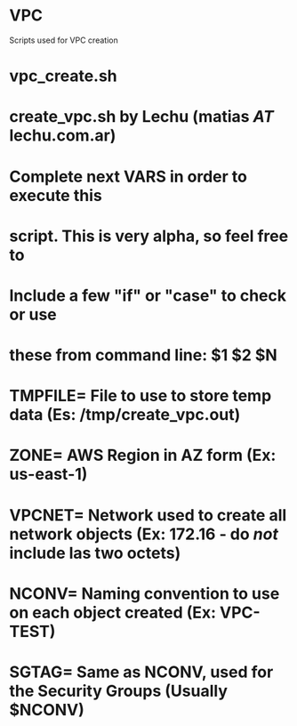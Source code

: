 # VPC
Scripts used for VPC creation

# vpc_create.sh
# create_vpc.sh by Lechu (matias *AT* lechu.com.ar)
# Complete next VARS in order to execute this
# script. This is very alpha, so feel free to
# Include a few "if" or "case" to check or use
# these from command line: $1 $2 $N
#
# TMPFILE= File to use to store temp data (Es: /tmp/create_vpc.out)
# ZONE= AWS Region in AZ form (Ex: us-east-1)
# VPCNET= Network used to create all network objects (Ex: 172.16 - do *not* include las two octets)
# NCONV= Naming convention to use on each object created (Ex: VPC-TEST)
# SGTAG= Same as NCONV, used for the Security Groups (Usually $NCONV)

